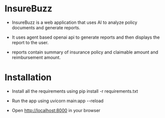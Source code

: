 # InsureBuzz

- InsureBuzz is a web application that uses AI to analyze policy documents and generate reports.

- It uses agent based openai api to generate reports and then displays the report to the user.
- reports contain summary of insurance policy and claimable amount and reimbursement amount.

# Installation

- Install all the requirements using pip install -r requirements.txt

- Run the app using uvicorn main:app --reload

- Open <http://localhost:8000> in your browser
